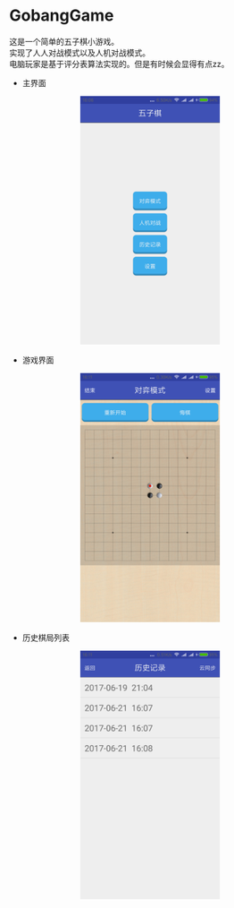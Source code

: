 # GobangGame
这是一个简单的五子棋小游戏。<br/>
实现了人人对战模式以及人机对战模式。<br/>
电脑玩家是基于评分表算法实现的。但是有时候会显得有点zz。<br/>

- 主界面 
<div align=center><img width="250" hright="350" src="https://github.com/allulong/GobangGame/blob/master/screenshot/home_view.png"/></div>

- 游戏界面 
<div align=center><img width="250" hright="350" src="https://github.com/allulong/GobangGame/blob/master/screenshot/game_view.png"/></div>

- 历史棋局列表
<div align=center><img width="250" hright="350" src="https://github.com/allulong/GobangGame/blob/master/screenshot/history_list.png"/></div>
